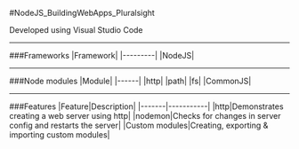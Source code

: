 #NodeJS_BuildingWebApps_Pluralsight

Developed using Visual Studio Code

---

###Frameworks
|Framework|
|---------|
|NodeJS|

---

###Node modules
|Module|
|------|
|http|
|path|
|fs|
|CommonJS|

---

###Features
|Feature|Description|
|-------|-----------|
|http|Demonstrates creating a web server using http|
|nodemon|Checks for changes in server config and restarts the server|
|Custom modules|Creating, exporting & importing custom modules|

